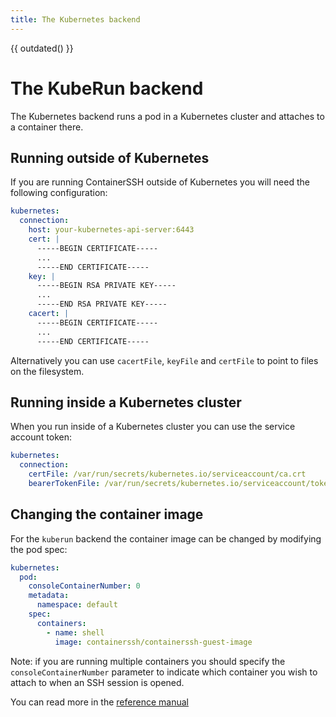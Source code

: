 ```yaml
---
title: The Kubernetes backend
---
```


{{ outdated() }}

<h1>The KubeRun backend</h1>

The Kubernetes backend runs a pod in a Kubernetes cluster and attaches to a container there.

## Running outside of Kubernetes

If you are running ContainerSSH outside of Kubernetes you will need the following configuration:

```yaml
kubernetes:
  connection:
    host: your-kubernetes-api-server:6443
    cert: |
      -----BEGIN CERTIFICATE-----
      ...
      -----END CERTIFICATE-----
    key: |
      -----BEGIN RSA PRIVATE KEY-----
      ...
      -----END RSA PRIVATE KEY-----
    cacert: |
      -----BEGIN CERTIFICATE-----
      ...
      -----END CERTIFICATE-----
```

Alternatively you can use `cacertFile`, `keyFile` and `certFile` to point to files on the filesystem.

## Running inside a Kubernetes cluster

When you run inside of a Kubernetes cluster you can use the service account token:

```yaml
kubernetes:
  connection:
    certFile: /var/run/secrets/kubernetes.io/serviceaccount/ca.crt
    bearerTokenFile: /var/run/secrets/kubernetes.io/serviceaccount/token
```

## Changing the container image

For the `kuberun` backend the container image can be changed by modifying the pod spec:

```yaml
kubernetes:
  pod:
    consoleContainerNumber: 0
    metadata:
      namespace: default
    spec:
      containers:
        - name: shell
          image: containerssh/containerssh-guest-image
```

Note: if you are running multiple containers you should specify the `consoleContainerNumber` parameter to indicate which container you wish to attach to when an SSH session is opened.

You can read more in the [reference manual](../../reference/kubernetes.md)
